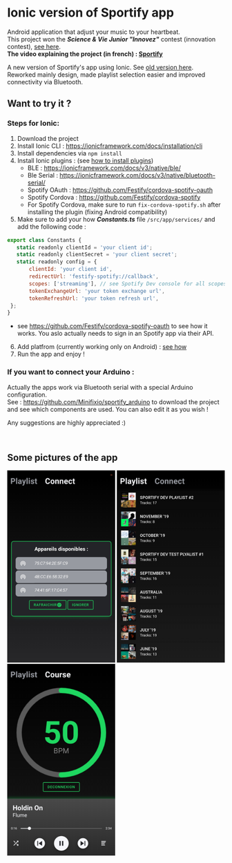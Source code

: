 # Ionic version of Sportify app

Android application that adjust your music to your heartbeat. <br> 
This project won the **_Science & Vie Junior "Innovez"_** contest (innovation contest), [see here](https://junior.science-et-vie.com/innovez).<br> 
**The video explaining the project (in french) : [Sportify](https://youtu.be/Iybsk5PmKsU)**

A new version of Sportify's app using Ionic. See [old version here](https://github.com/Minifixio/Sportify/). <br> 
Reworked mainly design, made playlist selection easier and improved connectivity via Bluetooth.

## Want to try it ?

### Steps for Ionic:
1) Download the project
2) Install Ionic CLI : https://ionicframework.com/docs/installation/cli
3) Install dependencies via ```npm install```
4) Install Ionic plugins : (see [how to install plugins](https://ionicframework.com/docs/cli/commands/cordova-plugin))
	- BLE : https://ionicframework.com/docs/v3/native/ble/
	- Ble Serial : https://ionicframework.com/docs/v3/native/bluetooth-serial/
	- Spotify OAuth : https://github.com/Festify/cordova-spotify-oauth
	- Spotify Cordova : https://github.com/Festify/cordova-spotify
	- For Spotify Cordova, make sure to run ```fix-cordova-spotify.sh``` after installing the plugin (fixing Android compatibility)
5) Make sure to add your how **_Constants.ts_** file ```/src/app/services/``` and add the following code :
 ```js
export class Constants {
    static readonly clientId = 'your client id';
    static readonly clientSecret = 'your client secret';
    static readonly config = {
        clientId: 'your client id',
        redirectUrl: 'festify-spotify://callback',
        scopes: ['streaming'], // see Spotify Dev console for all scopes
        tokenExchangeUrl: 'your token exchange url',
        tokenRefreshUrl: 'your token refresh url',
  };
}
```

  - see https://github.com/Festify/cordova-spotify-oauth to see how it works. You aslo actually needs to sign in an Spotify app via their API.
	
6) Add platfrom (currently working only on Android) : [see how](https://ionicframework.com/docs/cli/commands/cordova-platform)
7) Run the app and enjoy !

### If you want to connect your Arduino :
Actually the apps work via Bluetooth serial with a special Arduino configuration. <br> 
See : https://github.com/Minifixio/sportify_arduino to download the project and see which components are used. You can also edit it as you wish !
<br>

Any suggestions are highly appreciated :) 

<br>

## Some pictures of the app

<img src="./.previews/preview1.jpeg" width="250"> <img src="./.previews/preview2.jpeg" width="250"> <img src="./.previews/preview3.jpeg" width="250">
